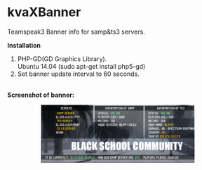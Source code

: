 # kvaXBanner
Teamspeak3 Banner info for samp&ts3 servers.

<b>Installation</b><br>
1. PHP-GD(GD Graphics Library).<br>
Ubuntu 14.04 (sudo apt-get install php5-gd)<br>
2. Set banner update interval to 60 seconds.<br>
<br>
<b>Screenshot of banner:</b>
<p align="center">
  <img src="screenshot.png" width="350" title="screenshot">
</p>
